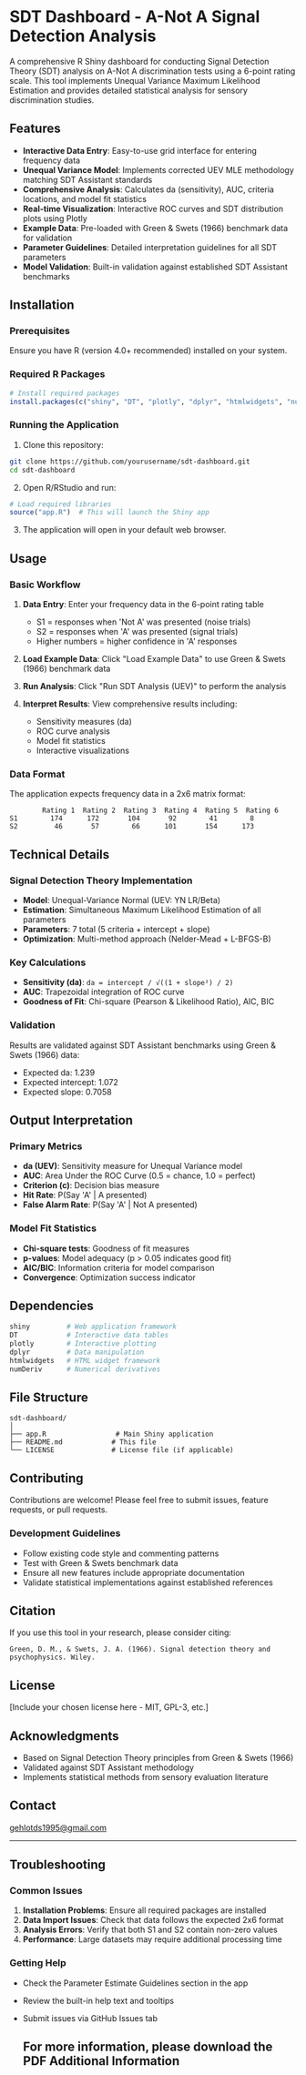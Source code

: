 # SDT Dashboard - A-Not A Signal Detection Analysis

A comprehensive R Shiny dashboard for conducting Signal Detection Theory (SDT) analysis on A-Not A discrimination tests using a 6-point rating scale. This tool implements Unequal Variance Maximum Likelihood Estimation and provides detailed statistical analysis for sensory discrimination studies.

## Features

- **Interactive Data Entry**: Easy-to-use grid interface for entering frequency data
- **Unequal Variance Model**: Implements corrected UEV MLE methodology matching SDT Assistant standards
- **Comprehensive Analysis**: Calculates da (sensitivity), AUC, criteria locations, and model fit statistics
- **Real-time Visualization**: Interactive ROC curves and SDT distribution plots using Plotly
- **Example Data**: Pre-loaded with Green & Swets (1966) benchmark data for validation
- **Parameter Guidelines**: Detailed interpretation guidelines for all SDT parameters
- **Model Validation**: Built-in validation against established SDT Assistant benchmarks

## Installation

### Prerequisites

Ensure you have R (version 4.0+ recommended) installed on your system.

### Required R Packages

```r
# Install required packages
install.packages(c("shiny", "DT", "plotly", "dplyr", "htmlwidgets", "numDeriv"))
```

### Running the Application

1. Clone this repository:
```bash
git clone https://github.com/yourusername/sdt-dashboard.git
cd sdt-dashboard
```

2. Open R/RStudio and run:
```r
# Load required libraries
source("app.R")  # This will launch the Shiny app
```

3. The application will open in your default web browser.

## Usage

### Basic Workflow

1. **Data Entry**: Enter your frequency data in the 6-point rating table
   - S1 = responses when 'Not A' was presented (noise trials)
   - S2 = responses when 'A' was presented (signal trials)
   - Higher numbers = higher confidence in 'A' responses

2. **Load Example Data**: Click "Load Example Data" to use Green & Swets (1966) benchmark data

3. **Run Analysis**: Click "Run SDT Analysis (UEV)" to perform the analysis

4. **Interpret Results**: View comprehensive results including:
   - Sensitivity measures (da)
   - ROC curve analysis
   - Model fit statistics
   - Interactive visualizations

### Data Format

The application expects frequency data in a 2x6 matrix format:

```
        Rating 1  Rating 2  Rating 3  Rating 4  Rating 5  Rating 6
S1        174      172       104       92        41        8
S2         46       57        66      101       154      173
```

## Technical Details

### Signal Detection Theory Implementation

- **Model**: Unequal-Variance Normal (UEV: YN LR/Beta)
- **Estimation**: Simultaneous Maximum Likelihood Estimation of all parameters
- **Parameters**: 7 total (5 criteria + intercept + slope)
- **Optimization**: Multi-method approach (Nelder-Mead + L-BFGS-B)

### Key Calculations

- **Sensitivity (da)**: `da = intercept / √((1 + slope²) / 2)`
- **AUC**: Trapezoidal integration of ROC curve
- **Goodness of Fit**: Chi-square (Pearson & Likelihood Ratio), AIC, BIC

### Validation

Results are validated against SDT Assistant benchmarks using Green & Swets (1966) data:
- Expected da: 1.239
- Expected intercept: 1.072  
- Expected slope: 0.7058

## Output Interpretation

### Primary Metrics

- **da (UEV)**: Sensitivity measure for Unequal Variance model
- **AUC**: Area Under the ROC Curve (0.5 = chance, 1.0 = perfect)
- **Criterion (c)**: Decision bias measure
- **Hit Rate**: P(Say 'A' | A presented)
- **False Alarm Rate**: P(Say 'A' | Not A presented)

### Model Fit Statistics

- **Chi-square tests**: Goodness of fit measures
- **p-values**: Model adequacy (p > 0.05 indicates good fit)
- **AIC/BIC**: Information criteria for model comparison
- **Convergence**: Optimization success indicator

## Dependencies

```r
shiny         # Web application framework
DT            # Interactive data tables
plotly        # Interactive plotting
dplyr         # Data manipulation
htmlwidgets   # HTML widget framework
numDeriv      # Numerical derivatives
```

## File Structure

```
sdt-dashboard/
│
├── app.R                 # Main Shiny application
├── README.md            # This file
└── LICENSE              # License file (if applicable)
```

## Contributing

Contributions are welcome! Please feel free to submit issues, feature requests, or pull requests.

### Development Guidelines

- Follow existing code style and commenting patterns
- Test with Green & Swets benchmark data
- Ensure all new features include appropriate documentation
- Validate statistical implementations against established references

## Citation

If you use this tool in your research, please consider citing:

```
Green, D. M., & Swets, J. A. (1966). Signal detection theory and psychophysics. Wiley.
```

## License

[Include your chosen license here - MIT, GPL-3, etc.]

## Acknowledgments

- Based on Signal Detection Theory principles from Green & Swets (1966)
- Validated against SDT Assistant methodology
- Implements statistical methods from sensory evaluation literature

## Contact

gehlotds1995@gmail.com

---

## Troubleshooting

### Common Issues

1. **Installation Problems**: Ensure all required packages are installed
2. **Data Import Issues**: Check that data follows the expected 2x6 format
3. **Analysis Errors**: Verify that both S1 and S2 contain non-zero values
4. **Performance**: Large datasets may require additional processing time

### Getting Help

- Check the Parameter Estimate Guidelines section in the app
- Review the built-in help text and tooltips
- Submit issues via GitHub Issues tab

  ## For more information, please download the PDF Additional Information
